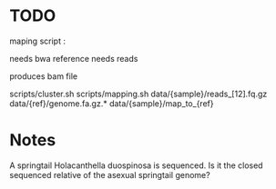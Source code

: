 # TODO

maping script :

needs bwa reference
needs reads

produces bam file

scripts/cluster.sh scripts/mapping.sh data/{sample}/reads_[12].fq.gz data/{ref}/genome.fa.gz.* data/{sample}/map_to_{ref}



# Notes

A springtail Holacanthella duospinosa is sequenced. Is it the closed sequenced relative of the asexual springtail genome?



